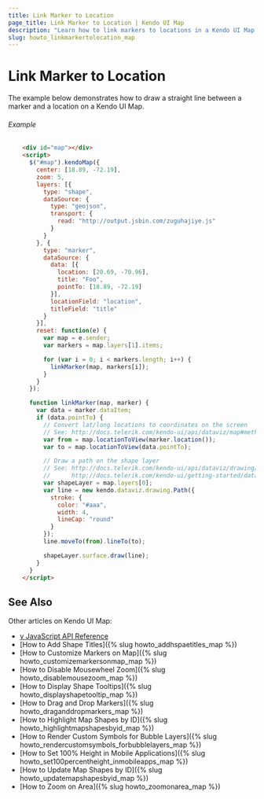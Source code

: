 ```yaml
---
title: Link Marker to Location
page_title: Link Marker to Location | Kendo UI Map
description: "Learn how to link markers to locations in a Kendo UI Map widget."
slug: howto_linkmarkertolocation_map
---
```


# Link Marker to Location

The example below demonstrates how to draw a straight line between a marker and a location on a Kendo UI Map.

###### Example

```html
    <div id="map"></div>
    <script>
      $("#map").kendoMap({
        center: [18.89, -72.19],
        zoom: 5,
        layers: [{
          type: "shape",
          dataSource: {
            type: "geojson",
            transport: {
              read: "http://output.jsbin.com/zuguhajiye.js"
            }
          }
        }, {
          type: "marker",
          dataSource: {
            data: [{
              location: [20.69, -70.96],
              title: "Foo",
              pointTo: [18.89, -72.19]
            }],
            locationField: "location",
            titleField: "title"
          }
        }],
        reset: function(e) {
          var map = e.sender;
          var markers = map.layers[1].items;

          for (var i = 0; i < markers.length; i++) {
            linkMarker(map, markers[i]);
          }
        }
      });

      function linkMarker(map, marker) {
        var data = marker.dataItem;
        if (data.pointTo) {
          // Convert lat/long locations to coordinates on the screen
          // See: http://docs.telerik.com/kendo-ui/api/dataviz/map#methods-eventToView
          var from = map.locationToView(marker.location());
          var to = map.locationToView(data.pointTo);

          // Draw a path on the shape layer
          // See: http://docs.telerik.com/kendo-ui/api/dataviz/drawing/path
          //      http://docs.telerik.com/kendo-ui/getting-started/dataviz/drawing/basic-shapes
          var shapeLayer = map.layers[0];
          var line = new kendo.dataviz.drawing.Path({
            stroke: {
              color: "#aaa",
              width: 4,
              lineCap: "round"
            }
          });
          line.moveTo(from).lineTo(to);

          shapeLayer.surface.draw(line);
        }
      }
    </script>
```

## See Also

Other articles on Kendo UI Map:

* [v JavaScript API Reference](/api/javascript/dataviz/ui/map)
* [How to Add Shape Titles]({% slug howto_addhspaetitles_map %})
* [How to Customize Markers on Map]({% slug howto_customizemarkersonmap_map %})
* [How to Disable Mousewheel Zoom]({% slug howto_disablemousezoom_map %})
* [How to Display Shape Tooltips]({% slug howto_displayshapetooltip_map %})
* [How to Drag and Drop Markers]({% slug howto_draganddropmarkers_map %})
* [How to Highlight Map Shapes by ID]({% slug howto_highlightmapshapesbyid_map %})
* [How to Render Custom Symbols for Bubble Layers]({% slug howto_rendercustomsymbols_forbubblelayers_map %})
* [How to Set 100% Height in Mobile Applications]({% slug howto_set100percentheight_inmobileapps_map %})
* [How to Update Map Shapes by ID]({% slug howto_updatemapshapesbyid_map %})
* [How to Zoom on Area]({% slug howto_zoomonarea_map %})
